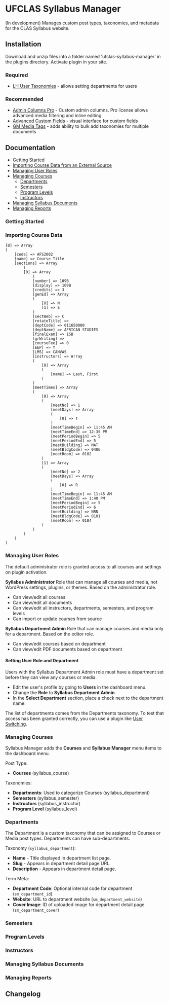 UFCLAS Syllabus Manager
=======================

(In development) Manages custom post types, taxonomies, and metadata for the CLAS Syllabus website.

Installation
-------------

Download and unzip files into a folder named 'ufclas-syllabus-manager' in the plugins directory. Activate plugin in your site.

### Required
- [LH User Taxonomies](https://wordpress.org/plugins/lh-user-taxonomies/) - allows setting departments for users

### Recommended
- [Admin Columns Pro](https://www.admincolumns.com/) - Custom admin columns. Pro license allows advanced media filtering and inline editing
- [Advanced Custom Fields](https://wordpress.org/plugins/advanced-custom-fields/) - visual interface for custom fields
- [GM Media Tags](https://github.com/gmazzap/GMMediaTags) - adds ability to bulk add taxonomies for multiple documents

Documentation
--------------

- [Getting Started](#getting-started)
- [Importing Course Data from an External Source](#importing-course-data)
- [Managing User Roles](#managing-user-roles)
- [Managing Courses](#managing-courses)
    - [Departments](#departments)
    - [Semesters](#semesters)
	- [Program Levels](#program-levels)
    - [Instructors](#instructors)
- [Managing Syllabus Documents](#managing-syllabus-documents)
- [Managing Reports](#managing-reports)

### Getting Started

### Importing Course Data

```
[0] => Array
(
    [code] => AFS2002
    [name] => Course Title
    [sections] => Array
        (
        [0] => Array
            (
            [number] => 109B
            [display] => 109B
            [credits] => 3
            [genEd] => Array
            (
                [0] => N
                [1] => S
            )
            [sectWeb] => C
            [rotateTitle] => 
            [deptCode] => 011650000
            [deptName] => AFRICAN STUDIES
            [finalExam] => 15B
            [grWriting] => 
            [courseFee] => 0
            [EEP] => Y
            [LMS] => CANVAS
            [instructors] => Array
            (
                [0] => Array
                (
                    [name] => Last, First
                )
            )
            [meetTimes] => Array
            (
                [0] => Array
                (
                    [meetNo] => 1
                    [meetDays] => Array
                    (
                        [0] => T
                    )
                    [meetTimeBegin] => 11:45 AM
                    [meetTimeEnd] => 12:35 PM
                    [meetPeriodBegin] => 5
                    [meetPeriodEnd] => 5
                    [meetBuilding] => MAT
                    [meetBldgCode] => 0406
                    [meetRoom] => 0102 
                )
                [1] => Array
                (
                    [meetNo] => 2
                    [meetDays] => Array
                    (
                        [0] => R
                    )
                    [meetTimeBegin] => 11:45 AM
                    [meetTimeEnd] => 1:40 PM
                    [meetPeriodBegin] => 5
                    [meetPeriodEnd] => 6
                    [meetBuilding] => NRN
                    [meetBldgCode] => 0101
                    [meetRoom] => 0184 
                )
            )
        )
    )
)
```

### Managing User Roles

The default administrator role is granted access to all courses and settings on plugin activation.

__Syllabus Administrator__ Role that can manage all courses and media, not WordPress settings, plugins, or themes. Based on the administrator role. 
- Can view/edit all courses
- Can view/edit all documents
- Can view/edit all instructors, departments, semesters, and program levels 
- Can import or update courses from source

__Syllabus Department Admin__ Role that can manage courses and media only for a department. Based on the editor role. 
- Can view/edit courses based on department
- Can view/edit PDF documents based on department


#### Setting User Role and Department

Users with the Syllabus Department Admin role must have a department set before they can view any courses or media. 

- Edit the user's profile by going to __Users__ in the dashboard menu.
- Change the __Role__ to __Syllabus Department Admin__. 
- In the __Select Department__ section, place a check next to the department name. 

The list of departments comes from the Departments taxonomy. To test that access has been granted correctly, you can use a plugin like [User Switching](https://wordpress.org/plugins/user-switching/).


### Managing Courses

Syllabus Manager adds the __Courses__ and __Syllabus Manager__ menu items to the dashboard menu.

Post Type:

- __Courses__ (syllabus_course)

Taxonomies:

- __Departments__: Used to categorize Courses (syllabus_department)
- __Semesters__ (syllabus_semester)
- __Instructors__ (syllabus_instructor)
- __Program Level__ (syllabus_level)


### Departments

The Department is a custom taxonomy that can be assigned to Courses or Media post types. Departments can have sub-departments.

Taxonomy (``syllabus_department``):
- __Name__ - Title displayed in department list page.
- __Slug__ - Appears in department detail page URL.
- __Description__ - Appears in department detail page.

Term Meta:
- __Department Code__: Optional internal code for department (``sm_department_id``)
- __Website__:  URL to department website (``sm_department_website``)
- __Cover Image__:  ID of uploaded image for department detail page. (``sm_department_cover``)

### Semesters

### Program Levels

### Instructors

### Managing Syllabus Documents

### Managing Reports

Changelog
---------




